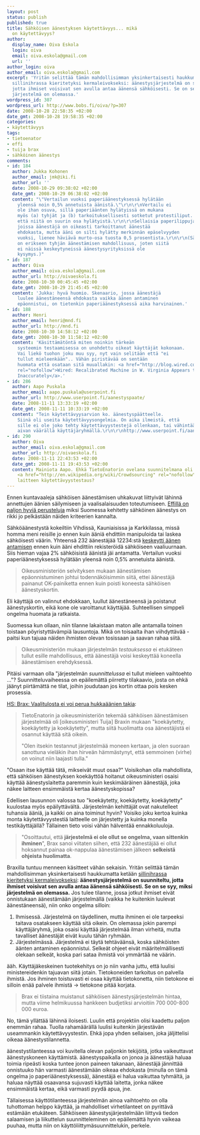 ```yaml
---
layout: post
status: publish
published: true
title: Sähköisen äänestyksen käytettävyys... mikä
  on käytettävyys?
author:
  display_name: Oiva Eskola
  login: oiva
  email: oiva.eskola@gmail.com
  url: ''
author_login: oiva
author_email: oiva.eskola@gmail.com
excerpt: 'Yritän selittää tämän mahdollisimman yksinkertaisesti haukkumatta ketään
  sillinihrassa kieritetyksi kermaleivokseksi: äänestysjärjestelmä on suunniteltu,
  jotta ihmiset voisivat sen avulla antaa äänensä sähköisesti. Se on se syy, miksi
  järjestelmä on olemassa.'
wordpress_id: 307
wordpress_url: http://www.bobs.fi/oiva/?p=307
date: 2008-10-28 22:58:35 +02:00
date_gmt: 2008-10-28 19:58:35 +02:00
categories:
- käytettävyys
tags:
- tietoenator
- effi
- tuija brax
- sähköinen äänestys
comments:
- id: 184
  author: Jukka Kohonen
  author_email: jmk@iki.fi
  author_url: ''
  date: 2008-10-29 09:38:02 +02:00
  date_gmt: 2008-10-29 06:38:02 +02:00
  content: "\"Vertailun vuoksi paperiäänestyksessä hylätään
    yleensä noin 0,5% annetuista äänistä.\"\r\n\r\nVertailu ei
    ole ihan osuva, sillä paperiäänten hylätyissä on mukana
    myös (a) tyhjät ja (b) tarkoituksellisesti sotketut protestiliput. Luulisin,
    että niitä on suurin osa hylätyistä.\r\n\r\nSellaisia paperilippuja,
    joissa äänestäjä on oikeasti tarkoittanut äänestää
    ehdokasta, mutta ääni on silti hylätty merkinnän epäselvyyden
    vuoksi, lienee häviävä murto-osa tuosta 0,5 prosentista.\r\n\r\n(Sähköäänestyksessä
    on erikseen tyhjän äänestämisen mahdollisuus, joten siitä
    ei näissä keskeytyneissä äänestysyrityksissä ole
    kysymys.)"
- id: 187
  author: Oiva
  author_email: oiva.eskola@gmail.com
  author_url: http://oivaeskola.fi
  date: 2008-10-30 00:45:45 +02:00
  date_gmt: 2008-10-29 21:45:45 +02:00
  content: 'Jukka: hyvä huomio. Skenaario, jossa äänestäjä
    luulee äänestäneensä ehdokasta vaikka äänen antaminen
    epäonnistui, on tietenkin paperiäänestyksessä aika harvinainen.'
- id: 188
  author: Henri
  author_email: henri@mnd.fi
  author_url: http://mnd.fi
  date: 2008-10-30 14:58:12 +02:00
  date_gmt: 2008-10-30 11:58:12 +02:00
  content: 'Käsittämätöntä miten noinkin tärkeän
    systeemin testaamisessa on unohdettu oikeat käyttäjät kokonaan.
    Vai liekö tuohon joku muu syy, nyt vain selitään että "ei
    tullut mieleenkään".. Vähän piristävää on sentään
    huomata että osataan sitä muuallakin: <a href="http://blog.wired.com/27bstroke6/2008/10/video-recalibra.html"
    rel="nofollow">Wired: Recalibrated Machine in W. Virginia Appears to Record Vote
    Inaccurately</a>.'
- id: 286
  author: Aapo Puskala
  author_email: aapo.puskala@userpoint.fi
  author_url: http://www.userpoint.fi/aanestyspaate/
  date: 2008-11-11 13:33:19 +02:00
  date_gmt: 2008-11-11 10:33:19 +02:00
  content: "Tein käytettävyysarvion ko. äänestyspäätteelle.
    Siinä oli useita käytettävyysongelmia. On aika ilmeistä, että
    sille ei ole joko tehty käytettävyystestejä ollenkaan, tai vähintäänkin
    aivan väärällä käyttäjäryhmällä.\r\n\r\nhttp://www.userpoint.fi/aanestyspaate/"
- id: 290
  author: Oiva
  author_email: oiva.eskola@gmail.com
  author_url: http://oivaeskola.fi
  date: 2008-11-11 22:43:53 +02:00
  date_gmt: 2008-11-11 19:43:53 +02:00
  content: Mainiota Aapo. Ehkä TietoEnatorin ovelana suunnitelmana oli alunperinkin
    <a href="http://en.wikipedia.org/wiki/Crowdsourcing" rel="nofollow">crowdsourcata</a>
    laitteen käytettävyystestaus?
---
```

<p>Ennen kuntavaaleja sähköisen äänestämisen uhkakuvat liittyivät lähinnä annettujen äänien säilymiseen ja vaalisalaisuuden toteutumiseen. <a title="EFFI - Sähköäänestys-FAQ" href="http://www.effi.org/sahkoaanestys-faq.html">Effillä on paljon hyviä perusteluja</a> miksi Suomessa kehitetty sähköinen äänestys on rikki jo pelkästään näiden kriteerien kannalta.</p>
<p>Sähköäänestystä kokeiltiin Vihdissä, Kauniaisissa ja Karkkilassa, missä homma meni reisille jo ennen kuin ääniä ehdittiin manipuloida tai laskea sähköisesti väärin. Yhteensä 232 äänestäjää 12234:stä <a title="HS: Yli 200 sähköistä ääntä hukkaan" href="http://www.hs.fi/politiikka/artikkeli/Yli+200+s%C3%A4hk%C3%B6ist%C3%A4+%C3%A4%C3%A4nt%C3%A4+hukkaan/1135240610727">keskeytti äänen antamisen</a> ennen kuin ääni ehdittiin rekisteröidä sähköiseen vaaliuurnaan. Siis hieman vajaa 2% sähköisistä äänistä jäi antamatta. Vertailun vuoksi paperiäänestyksessä hylätään yleensä noin 0,5% annetuista äänistä.</p>
<blockquote><p>Oikeusministeriön selvityksen mukaan äänestämisen epäonnistuminen johtui todennäköisimmin siitä, ettei äänestäjä painanut OK-painiketta ennen kuin poisti koneesta sähköisen äänestyskortin.</p></blockquote>
<p>Eli käyttäjä on valinnut ehdokkaan, luullut äänestäneensä ja poistanut äänestyskortin, eikä kone ole varoittanut käyttäjää. Suhteellisen simppeli ongelma huomata ja ratkaista.<a id="more"></a><a id="more-307"></a></p>
<p>Suomessa kun ollaan, niin tilanne lakaistaan maton alle antamalla toinen toistaan pöyristyttävämpiä lausuntoja. Mikä on toisaalta ihan viihdyttävää - paitsi kun tajuaa näiden ihmisten olevan tosissaan ja saavan rahaa siitä.</p>
<blockquote><p><span class="votsikko">Oikeusministeriön mukaan</span> järjestelmän <em>testauksessa</em> ei etukäteen tullut esille mahdollisuus, että äänestäjä voisi keskeyttää koneella äänestämisen erehdyksessä.</p></blockquote>
<p>Pitäisi varmaan olla "järjestelmän <em>suunnittelussa</em> ei tullut mieleen vaihtoehto ..."? Suunnitteluvaiheessa on epäilemättä piirretty tilakaavio, josta on ehkä jäänyt piirtämättä ne tilat, joihin joudutaan jos kortin ottaa pois kesken prosessia.</p>
<p><a href="http://www.hs.fi/politiikka/artikkeli/Brax+Vaalitulosta+ei+voi+perua+hukka%C3%A4%C3%A4nien+takia/1135240616263">HS: Brax: Vaalitulosta ei voi perua hukkaäänien takia</a>:</p>
<blockquote><p>TietoEnatorin ja oikeusministeriön tekemää sähköisen äänestämisen järjestelmää oli [oikeusministeri Tuija] Braxin mukaan "koekäytetty, koekäytetty ja koekäytetty", mutta siitä huolimatta osa äänestäjistä ei osannut käyttää sitä oikein.</p>
<p class="articleParagraph">"Olen itsekin testannut järjestelmää moneen kertaan, ja olen suoraan sanottuna vieläkin ihan hirveän hämmästynyt, että semmoinen (virhe) on voinut niin laajasti tulla."</p></blockquote>
<p class="articleParagraph">"Osaan itse käyttää tätä, mikseivät muut osaa?" Voisikohan olla mahdollista, että sähköisen äänestyksen koekäyttöä hoitanut oikeusministeri osaisi käyttää äänestyslaitetta paremmin kuin keskimääräinen äänestäjä, joka näkee laitteen ensimmäistä kertaa äänestyskopissa?</p>
<p class="articleParagraph">Edellisen lausunnon valossa tuo "koekäytetty, koekäytetty, koekäytetty" kuulostaa myös epäilyttävältä. Järjestelmän kehittäjät ovat nakutelleet tuhansia ääniä, ja kaikki on aina toiminut hyvin? Voisiko joku kertoa kuinka monta käytettävyystestiä laitteelle on järjestetty ja kuinka monella testikäyttäjällä? Tällainen tieto voisi vähän hälventää ennakkoluuloja.</p>
<blockquote>
<p class="articleParagraph">"Osoittautui, että <strong>järjestelmä ei ole ollut se ongelma, vaan sittenkin ihminen</strong>", Brax sanoi viitaten siihen, että 232 äänestäjää ei ollut hoksannut painaa ok-nappulaa äänestämisen jälkeen <strong>selkeistä ohjeista huolimatta</strong>.</p></blockquote>
<p class="articleParagraph">Braxilla tuntuu menneen käsitteet vähän sekaisin. Yritän selittää tämän mahdollisimman yksinkertaisesti haukkumatta ketään <a title="Kiroa kuin kapteeni Haddock" href="http://lightning.prohosting.com/~kontekst/konteksti9802/haddock.html">sillinihrassa kieritetyksi kermaleivokseksi</a>: <strong>äänestysjärjestelmä on suunniteltu, jotta ihmiset voisivat sen avulla antaa äänensä sähköisesti. Se on se syy, miksi järjestelmä on olemassa.</strong> Jos tulee tilanne, jossa jotkut ihmiset eivät onnistukaan äänestämään järjestelmällä (vaikka he kuitenkin luulevat äänestäneensä), niin onko ongelma silloin:</p>
<ol>
<li>Ihmisessä. Järjestelmä on täydellinen, mutta ihminen ei ole tarpeeksi taitava osatakseen käyttää sitä oikein. On olemassa jokin parempi käyttäjäryhmä, joka osaisi käyttää järjestelmää ilman virheitä, mutta tavalliset äänestäjät eivät kuulu tähän ryhmään.</li>
<li>Järjestelmässä. Järjestelmä ei täytä tehtäväänsä, koska sähköisten äänten antaminen epäonnistui. Selkeät ohjeet eivät määritelmällisesti olekaan selkeät, koska pari sataa ihmistä voi ymmärtää ne väärin.</li>
</ol>
<p>ääh. Käyttäjäkeskeinen tuotekehitys on jo niin vanha juttu, että luulisi ministereidenkin tajuavan siitä jotain. Tietokoneiden tarkoitus on palvella ihmistä. Jos ihminen toistuvasti ei osaa käyttää tietokonetta, niin tietokone ei silloin enää palvele ihmistä -> tietokone pitää korjata.</p>
<blockquote><p>Brax ei tiistaina muistanut sähköisen äänestysjärjestelmän hintaa, mutta viime helmikuussa hankkeen budjetiksi arvioitiin 700 000-800 000 euroa.</p></blockquote>
<p>No, tämä yllättää lähinnä iloisesti. Luulin että projektiin olisi kaadettu paljon enemmän rahaa. Tuolla rahamäärällä luulisi kuitenkin järjestävän useammankin käytettävyystestin. Ehkä jopa yhden sellaisen, joka jäljittelisi oikeaa äänestystilannetta.</p>
<p>äänestystilanteessa voi kuvitella olevan paljonkin tekijöitä, jotka vaikeuttavat äänestyskoneen käyttämistä. äänestyspaikalla on jonoa ja äänestäjä haluaa toimia ripeästi koska tuntee jonon paineen takanaan, äänestäjä jännittää onnistuuko hän varmasti äänestämään oikeaa ehdokasta (minulla on tämä ongelma jo paperiäänestyksessä), äänestäjä ei halua vaikuttaa tyhmältä, ja haluaa näyttää osaavansa sujuvasti käyttää laitetta, jonka näkee ensimmäistä kertaa, eikä varmasti pyydä apua, jne.</p>
<p>Tällaisessa käyttötilanteessa järjestelmän ainoa vaihtoehto on olla tuhottoman helppo käyttää, ja mahdolliset virhetilanteet on pyrittävä estämään etukäteen. Sähköiseen äänestysjärjestelmään liittyvä tiedon salaamisen ja liikuttelun suunnitteleminen on epäilemättä hyvin vaikeaa puuhaa, mutta niin on käyttöliittymäsuunnittelukin, perkele.</p>
